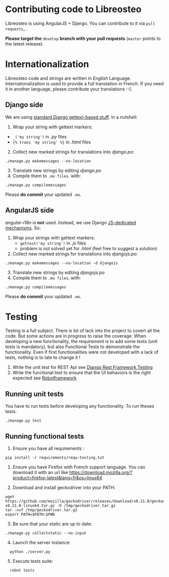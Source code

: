 Contributing code to Libreosteo
===============================

Libreosteo is using AngularJS + Django. You can contribute to it via `pull
requests`_ .

**Please target the** ``develop`` **branch with your pull requests**
(``master`` points to the latest release).

Internationalization
====================

Libreosteo code and strings are written in *English*
Language. Internationalization is used to provide a full translation in
French. If you need it in another language, please contribute your translations
:-).

Django side
-----------

We are using
[standard Django gettext-based stuff](https://docs.djangoproject.com/en/2.0/topics/i18n/translation/). 
In a nutshell:

1. Wrap your string with gettext markers:
  - `_('my string')` in *.py* files
  - `{% trans 'my string' %}` in *.html* files
  
2. Collect new marked strings for translations into *django.po*:
```
./manage.py makemessages --no-location
```
3. Translate new strings by editing *django.po* 
4. Compile them to `.mo files`. with:
```
./manage.py compilemessages
```

Please **do commit** your updated `.mo`.

AngularJS side
------------

*angular-i18n* is **not** used. Instead, we use
Django
[JS-dedicated mechanisms](https://docs.djangoproject.com/en/2.0/topics/i18n/translation/#internationalization-in-javascript-code). So:

1. Wrap your strings with gettext markers:
   - `gettext('my string')` in *.js* files
   - problem is not solved yet for *.html* (feel free to suggest a solution)
2. Collect new marked strings for translations into *djangojs.po*:
```
./manage.py makemessages --no-location -d djangojs
```
3. Translate new strings by editing *djangojs.po* 
4. Compile them to `.mo files`. with:
```
./manage.py compilemessages
```

Please **do commit** your updated `.mo`.


Testing
=======

Testing is a full subject. There is lot of lack into the project to covert all the code. But some actions are in progress to raise the coverage. 
When developing a new functionality, the requirement is to add some tests (unit tests is mandatory), but also Functional Tests to demonstrate the functionality.
Even if first functionalities were not developed with a lack of tests, nothing is to late to change it !

1. Write the unit test for REST Api see [Django Rest Framework Testing](http://www.django-rest-framework.org/api-guide/testing/)
2. Write the functional test to ensure that the UI behaviors is the right expected see [Robotframework](http://robotframework.org/)

Running unit tests
------------------

You have to run tests before developing any functionality. To run theses tests:
```
./manage.py test
```

Running functional tests
------------------------

1. Ensure you have all requirements :
```
pip install -r requirements/requ-testing.txt
```

1. Ensure you have Firefox with French support language. You can download it with an url like https://download.mozilla.org/?product=firefox-latest&lang=fr&os=linux64

2. Download and install geckodriver into your PATH: 
```
wget https://github.com/mozilla/geckodriver/releases/download/v0.21.0/geckodriver-v0.21.0-linux64.tar.gz -O /tmp/geckodriver.tar.gz
tar -xvf /tmp/geckodriver.tar.gz
export PATH=$PATH:$PWD
```

3. Be sure that your static are up to date:
```
./manage.py collectstatic --no-input
```

4. Launch the server instance:
```
  python ./server.py
```

5. Execute tests suite:
```
  robot tests
```
